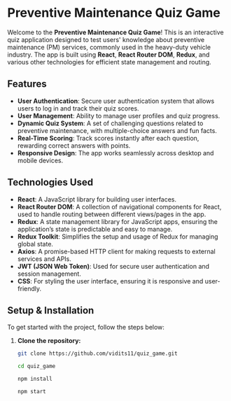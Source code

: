 # Preventive Maintenance Quiz Game

Welcome to the **Preventive Maintenance Quiz Game**! This is an interactive quiz application designed to test users' knowledge about preventive maintenance (PM) services, commonly used in the heavy-duty vehicle industry. The app is built using **React**, **React Router DOM**, **Redux**, and various other technologies for efficient state management and routing.

## Features

- **User Authentication**: Secure user authentication system that allows users to log in and track their quiz scores.
- **User Management**: Ability to manage user profiles and quiz progress.
- **Dynamic Quiz System**: A set of challenging questions related to preventive maintenance, with multiple-choice answers and fun facts.
- **Real-Time Scoring**: Track scores instantly after each question, rewarding correct answers with points.
- **Responsive Design**: The app works seamlessly across desktop and mobile devices.

## Technologies Used

- **React**: A JavaScript library for building user interfaces.
- **React Router DOM**: A collection of navigational components for React, used to handle routing between different views/pages in the app.
- **Redux**: A state management library for JavaScript apps, ensuring the application’s state is predictable and easy to manage.
- **Redux Toolkit**: Simplifies the setup and usage of Redux for managing global state.
- **Axios**: A promise-based HTTP client for making requests to external services and APIs.
- **JWT (JSON Web Token)**: Used for secure user authentication and session management.
- **CSS**: For styling the user interface, ensuring it is responsive and user-friendly.

## Setup & Installation

To get started with the project, follow the steps below:

1. **Clone the repository:**
   ```bash
   git clone https://github.com/vidits11/quiz_game.git

   cd quiz_game

   npm install

   npm start
  ```

